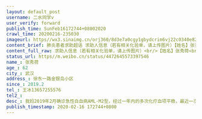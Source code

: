 ```yaml
---
layout: default_post
username: 二水同学v
user_verify: forward
publish_time: SunFeb16172744+08002020
crawl_time: 20200216-235030
imageurl: https//wx3.sinaimg.cn/orj360/8d3e7a0cgy1gbydcrim6vj22c0340e82.jpg,https//wx3.sinaimg.cn/orj360/8d3e7a0cgy1gbydcsnr0mj22c0340u0x.jpg,https//wx4.sinaimg.cn/orj360/8d3e7a0cgy1gbydcu8pzjj23402c0qv6.jpg
content_brief: 肺炎患者求助超话 求助人信息（若有相关化验单，请上传图片）【姓名】张秀荷【年龄】62【所在城市】武汉【所在小区、社区】徐东一路金银岛小区【患病时间】2019.2【联系方式】王冰 13657255576【其他紧急联系人】【病情描述】 我妈2019年2月确诊急性白血病AML-M2型，经过一年内的多次化疗 ...全文
content_full_raw: 求助人信息（若有相关化验单，请上传图片）<br/>【姓名】张秀荷<br/>【年龄】62<br/>【所在城市】武汉<br/>【所在小区、社区】徐东一路金银岛小区<br/>【患病时间】2019.2<br/>【联系方式】王冰13657255576<br/>【其他紧急联系人】<br/>【病情描述】<br/>我妈2019年2月确诊急性白血病AML-M2型，经过一年内的多次化疗血项平稳，最近一次化疗在2020年1月份，疫情爆发至今我妈身体情况急转直下，经2月14日血常规检查及与主任医师联系确认我妈白血病复发，目前武汉市各大医院均无血液科，无法进行治疗，在全民防疫的大背景下白血病的发病病人是否有收治的场所，烦请告知去处
status_url: https//m.weibo.cn/status/4472645573397546
name_: 张秀荷
age_: 62
city_: 武汉
address_: 徐东一路金银岛小区
since_: 2019.2
tel_: 王冰13657255576
tel2_: 
desc_: 我妈2019年2月确诊急性白血病AML-M2型，经过一年内的多次化疗血项平稳，最近一次化疗在2020年1月份，疫情爆发至今我妈身体情况急转直下，经2月14日血常规检查及与主任医师联系确认我妈白血病复发，目前武汉市各大医院均无血液科，无法进行治疗，在全民防疫的大背景下白血病的发病病人是否有收治的场所，烦请告知去处
publish_timestamp: 2020-02-16 172744+0800
---
```

